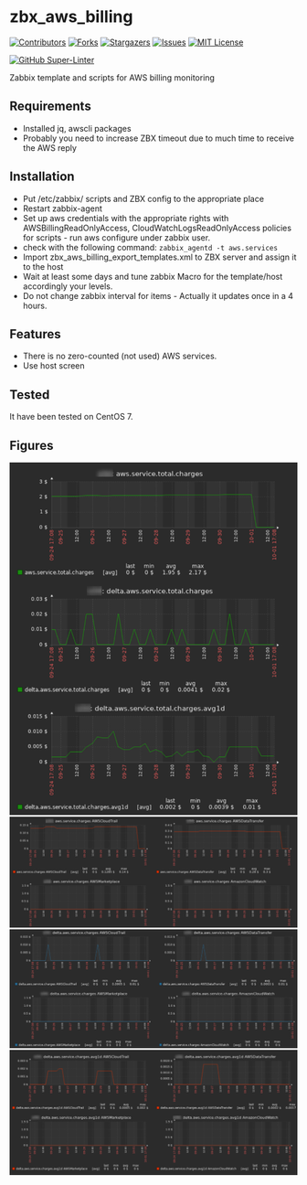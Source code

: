 # zbx_aws_billing

[![Contributors][contributors-shield]][contributors-url]
[![Forks][forks-shield]][forks-url]
[![Stargazers][stars-shield]][stars-url]
[![Issues][issues-shield]][issues-url]
[![MIT License][license-shield]][license-url]

[![GitHub Super-Linter][super-linter-shield]][super-linter-url]

Zabbix template and scripts for AWS billing monitoring

## Requirements
- Installed jq, awscli packages
- Probably you need to increase ZBX timeout due to much time to receive the AWS reply

## Installation
- Put /etc/zabbix/ scripts and ZBX config to the appropriate place
- Restart zabbix-agent
- Set up aws credentials with the appropriate rights with AWSBillingReadOnlyAccess, CloudWatchLogsReadOnlyAccess policies for scripts - run aws configure under zabbix user.
- check with the following command: `zabbix_agentd -t aws.services`
- Import zbx_aws_billing_export_templates.xml to ZBX server and assign it to the host  
- Wait at least some days and tune zabbix Macro for the template/host accordingly your levels.
- Do not change zabbix interval for items - Actually it updates once in a 4 hours.

## Features
- There is no zero-counted (not used) AWS services.
- Use host screen

## Tested
It have been tested on CentOS 7.

## Figures
![alt text](figures/1-total.png)
![alt text](figures/2-service.png)
![alt text](figures/3-delta.png)
![alt text](figures/4-delta.avg1d.png)

<!-- MARKDOWN LINKS & IMAGES -->
<!-- https://www.markdownguide.org/basic-syntax/#reference-style-links -->
[contributors-shield]: https://img.shields.io/github/contributors/skindud/zbx_aws_billing.svg?style=for-the-badge
[contributors-url]: https://github.com/skindud/zbx_aws_billing/graphs/contributors
[forks-shield]: https://img.shields.io/github/forks/skindud/zbx_aws_billing.svg?style=for-the-badge
[forks-url]: https://github.com/skindud/zbx_aws_billing/network/members
[stars-shield]: https://img.shields.io/github/stars/skindud/zbx_aws_billing.svg?style=for-the-badge
[stars-url]: https://github.com/skindud/zbx_aws_billing/stargazers
[issues-shield]: https://img.shields.io/github/issues/skindud/zbx_aws_billing.svg?style=for-the-badge
[issues-url]: https://github.com/skindud/zbx_aws_billing/issues
[license-shield]: https://img.shields.io/github/license/skindud/zbx_aws_billing.svg?style=for-the-badge
[license-url]: https://github.com/skindud/zbx_aws_billing/blob/master/LICENSE.txt
[super-linter-shield]: https://github.com/skindud/zbx_aws_billing/workflows/Lint%20Code%20Base/badge.svg
[super-linter-url]: https://github.com/marketplace/actions/zbx_aws_billing/
